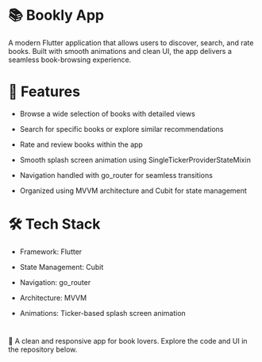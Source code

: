 # 📚 Bookly App
A modern Flutter application that allows users to discover, search, and rate books. Built with smooth animations and clean UI, the app delivers a seamless book-browsing experience.

# 🔧 Features
* Browse a wide selection of books with detailed views

* Search for specific books or explore similar recommendations

* Rate and review books within the app

* Smooth splash screen animation using SingleTickerProviderStateMixin

* Navigation handled with go_router for seamless transitions

* Organized using MVVM architecture and Cubit for state management

# 🛠️ Tech Stack
* Framework: Flutter

* State Management: Cubit

* Navigation: go_router

* Architecture: MVVM

* Animations: Ticker-based splash screen animation
#
📖 A clean and responsive app for book lovers. Explore the code and UI in the repository below.
